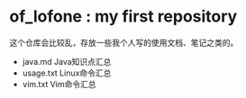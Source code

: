 # of_lofone : my first repository

这个仓库会比较乱，存放一些我个人写的使用文档、笔记之类的。

- java.md Java知识点汇总
- usage.txt Linux命令汇总
- vim.txt Vim命令汇总
